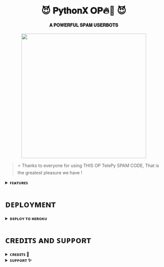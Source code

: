 <h1 align="center"><b>😈 𝐏𝐲𝐭𝐡𝐨𝐧𝐗 𝐎𝐏🔥💫 😈</b></h1>

<h4 align="center"> 𝐀 𝐏𝐎𝐖𝐄𝐑𝐅𝐔𝐋 𝐒𝐏𝐀𝐌 𝐔𝐒𝐄𝐑𝐁𝐎𝐓𝐒</h4>

<p align="center"><a href="https://t.me/ThExSTaR"><img src="https://te.legra.ph/file/a16370a520bc91f651884.jpg" width="400"></a></p>


> ⭐️ Thanks to everyone for using THIS OP TelePy SPAM CODE, That is the greatest pleasure we have !

<details>
<summary><b>ꜰᴇᴀᴛᴜʀᴇꜱ</b></summary>
<br>

- ꜱᴘᴀᴍᴍɪɴɢ
- ᴘʀɪᴠᴀᴛᴇ ɢʀᴏᴜᴘ ᴊᴏɪɴ ꜰᴇᴀᴛᴜʀᴇ
- ʀᴀɪᴅ - ɴᴏ ʙᴀɴ
  
</details>    
    

# ᴅᴇᴘʟᴏʏᴍᴇɴᴛ

<details>
<summary><b>ᴅᴇᴘʟᴏʏ ᴛᴏ ʜᴇʀᴏᴋᴜ</b></summary>
<br>

[![Deploy](https://www.herokucdn.com/deploy/button.svg)](https://dashboard.heroku.com/new?template=https%3A%2F%2Fgithub.com%2FItZxSTaR%2FTheTelePy)
  
</details>


# ᴄʀᴇᴅɪᴛꜱ ᴀɴᴅ ꜱᴜᴘᴘᴏʀᴛ

<details>
<summary><b>ᴄʀᴇᴅɪᴛꜱ 🖤</b></summary>

- [Pʏᴛʜᴏɴ](https://github.com/ItZxSTaR)
- [Tᴇʟᴇᴛʜᴏɴ](https://github.com/LonamiWebs/Telethon)
</details>

<details>
<summary><b>ꜱᴜᴘᴘᴏʀᴛ ✨</b></summary>

<a href="https://t.me/TheAltron"><img src="https://img.shields.io/badge/Join-Telegram%20Channel-red.svg?logo=Telegram"></a>
  
</details>
